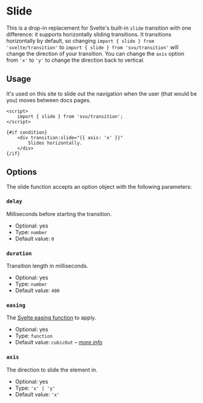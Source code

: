 # Slide

This is a drop-in replacement for Svelte's built-in `slide` transition with one difference: it supports horizontally sliding transitions. It transitions horizontally by default, so changing `import { slide } from 'svelte/transition'` to `import { slide } from 'svu/transition'` will change the direction of your transition. You can change the `axis` option from `'x'` to `'y'` to change the direction back to vertical.

## Usage

It's used on this site to slide out the navigation when the user (that would be you) moves between docs pages.

```svelte
<script>
    import { slide } from 'svu/transition';
</script>

{#if condition}
    <div transition:slide="{{ axis: 'x' }}"
        Slides horizontally.
    </div>
{/if}
```

## Options

The slide function accepts an option object with the following parameters:

### `delay`

Milliseconds before starting the transition.

- Optional: yes
- Type: `number`
- Default value: `0`

### `duration`

Transition length in milliseconds.

- Optional: yes
- Type: `number`
- Default value: `400`

### `easing`

The [Svelte easing function](https://svelte.dev/docs#run-time-svelte-easing) to apply.

- Optional: yes
- Type: `function`
- Default value: `cubicOut` – _[more info](https://svelte.dev/examples/easing)_

### `axis`

The direction to slide the element in.

- Optional: yes
- Type: `'x' | 'y'`
- Default value: `'x'`
